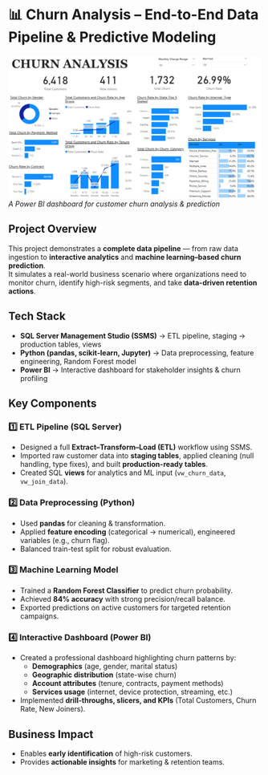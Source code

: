 # 📊 Churn Analysis – End-to-End Data Pipeline & Predictive Modeling

![Dashboard Preview](Churn_Analysis_Dashboard.png)  
*A Power BI dashboard for customer churn analysis & prediction*  

## Project Overview
This project demonstrates a **complete data pipeline** — from raw data ingestion to **interactive analytics** and **machine learning–based churn prediction**.  
It simulates a real-world business scenario where organizations need to monitor churn, identify high-risk segments, and take **data-driven retention actions**.

## Tech Stack
- **SQL Server Management Studio (SSMS)** → ETL pipeline, staging → production tables, views  
- **Python (pandas, scikit-learn, Jupyter)** → Data preprocessing, feature engineering, Random Forest model  
- **Power BI** → Interactive dashboard for stakeholder insights & churn profiling  

## Key Components

### 1️⃣ ETL Pipeline (SQL Server)
- Designed a full **Extract–Transform–Load (ETL)** workflow using SSMS.  
- Imported raw customer data into **staging tables**, applied cleaning (null handling, type fixes), and built **production-ready tables**.  
- Created SQL **views** for analytics and ML input (`vw_churn_data`, `vw_join_data`).  

### 2️⃣ Data Preprocessing (Python)
- Used **pandas** for cleaning & transformation.  
- Applied **feature encoding** (categorical → numerical), engineered variables (e.g., churn flag).  
- Balanced train-test split for robust evaluation.  

### 3️⃣ Machine Learning Model
- Trained a **Random Forest Classifier** to predict churn probability.  
- Achieved **84% accuracy** with strong precision/recall balance.  
- Exported predictions on active customers for targeted retention campaigns.  

### 4️⃣ Interactive Dashboard (Power BI)
- Created a professional dashboard highlighting churn patterns by:  
  - **Demographics** (age, gender, marital status)  
  - **Geographic distribution** (state-wise churn)  
  - **Account attributes** (tenure, contracts, payment methods)  
  - **Services usage** (internet, device protection, streaming, etc.)  
- Implemented **drill-throughs, slicers, and KPIs** (Total Customers, Churn Rate, New Joiners).
  
## Business Impact
- Enables **early identification** of high-risk customers.  
- Provides **actionable insights** for marketing & retention teams.  
